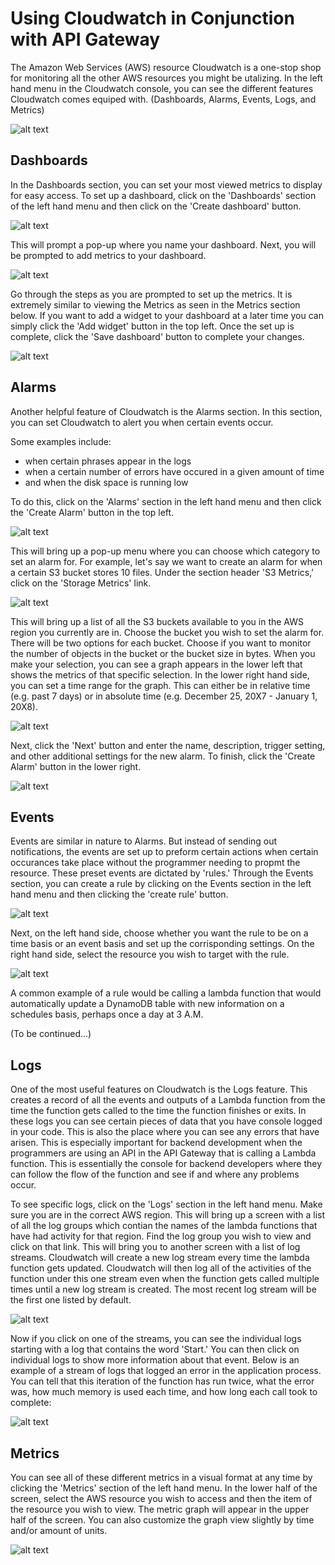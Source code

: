 # Using Cloudwatch in Conjunction with API Gateway

The Amazon Web Services (AWS) resource Cloudwatch is a one-stop shop for monitoring all the other AWS resources you might be utalizing. In the left hand menu in the Cloudwatch console, you can see the different features Cloudwatch comes equiped with. (Dashboards, Alarms, Events, Logs, and Metrics)

![alt text](images/left-hand-menu.PNG)

## Dashboards

In the Dashboards section, you can set your most viewed metrics to display for easy access. To set up a dashboard, click on the 'Dashboards' section of the left hand menu and then click on the 'Create dashboard' button.

![alt text](images/create-dashboard.PNG)

This will prompt a pop-up where you name your dashboard. Next, you will be prompted to add metrics to your dashboard.

![alt text](images/dashboard-widget.PNG)

Go through the steps as you are prompted to set up the metrics. It is extremely similar to viewing the Metrics as seen in the Metrics section below. If you want to add a widget to your dashboard at a later time you can simply click the 'Add widget' button in the top left. Once the set up is complete, click the 'Save dashboard' button to complete your changes.

![alt text](images/dashboard-add-and-save.PNG)

## Alarms

Another helpful feature of Cloudwatch is the Alarms section. In this section, you can set Cloudwatch to alert you when certain events occur.

Some examples include:
* when certain phrases appear in the logs
* when a certain number of errors have occured in a given amount of time
* and when the disk space is running low

To do this, click on the 'Alarms' section in the left hand menu and then click the 'Create Alarm' button in the top left.

![alt text](images/create-alarm.PNG)

This will bring up a pop-up menu where you can choose which category to set an alarm for. For example, let's say we want to create an alarm for when a certain S3 bucket stores 10 files. Under the section header 'S3 Metrics,' click on the 'Storage Metrics' link.

![alt text](images/alarm-creation-stage-1.PNG)

This will bring up a list of all the S3 buckets available to you in the AWS region you currently are in. Choose the bucket you wish to set the alarm for. There will be two options for each bucket. Choose if you want to monitor the number of objects in the bucket or the bucket size in bytes. When you make your selection, you can see a graph appears in the lower left that shows the metrics of that specific selection. In the lower right hand side, you can set a time range for the graph. This can either be in relative time (e.g. past 7 days) or in absolute time (e.g. December 25, 20X7 - January 1, 20X8).

![alt text](images/alarm-creation-stage-2.PNG)

Next, click the 'Next' button and enter the name, description, trigger setting, and other additional settings for the new alarm. To finish, click the 'Create Alarm' button in the lower right.

![alt text](images/alarm-creation-stage-2.PNG)

## Events

Events are similar in nature to Alarms. But instead of sending out notifications, the events are set up to preform certain actions when certain occurances take place without the programmer needing to propmt the resource. These preset events are dictated by 'rules.' Through the Events section, you can create a rule by clicking on the Events section in the left hand menu and then clicking the 'create rule' button.

![alt text](images/events.PNG)

Next, on the left hand side, choose whether you want the rule to be on a time basis or an event basis and set up the corrisponding settings. On the right hand side, select the resource you wish to target with the rule.

![alt text](images/create-rule.PNG)

A common example of a rule would be calling a lambda function that would automatically update a DynamoDB table with new information on a schedules basis, perhaps once a day at 3 A.M.

(To be continued...)

## Logs

One of the most useful features on Cloudwatch is the Logs feature. This creates a record of all the events and outputs of a Lambda function from the time the function gets called to the time the function finishes or exits. In these logs you can see certain pieces of data that you have console logged in your code. This is also the place where you can see any errors that have arisen. This is especially important for backend development when the programmers are using an API in the API Gateway that is calling a Lambda function. This is essentially the console for backend developers where they can follow the flow of the function and see if and where any problems occur.

To see specific logs, click on the 'Logs' section in the left hand menu. Make sure you are in the correct AWS region. This will bring up a screen with a list of all the log groups which contian the names of the lambda functions that have had activity for that region. Find the log group you wish to view and click on that link. This will bring you to another screen with a list of log streams. Cloudwatch will create a new log stream every time the lambda function gets updated. Cloudwatch will then log all of the activities of the function under this one stream even when the function gets called multiple times until a new log stream is created. The most recent log stream will be the first one listed by default.

![alt text](images/log-stream.PNG)

Now if you click on one of the streams, you can see the individual logs starting with a log that contains the word 'Start.' You can then click on individual logs to show more information about that event. Below is an example of a stream of logs that logged an error in the application process. You can tell that this iteration of the function has run twice, what the error was, how much memory is used each time, and how long each call took to complete:

![alt text](images/log-example-with-error.PNG)

## Metrics

You can see all of these different metrics in a visual format at any time by clicking the 'Metrics' section of the left hand menu. In the lower half of the screen, select the AWS resource you wish to access and then the item of the resource you wish to view. The metric graph will appear in the upper half of the screen. You can also customize the graph view slightly by time and/or amount of units.

![alt text](images/metrics.PNG)
